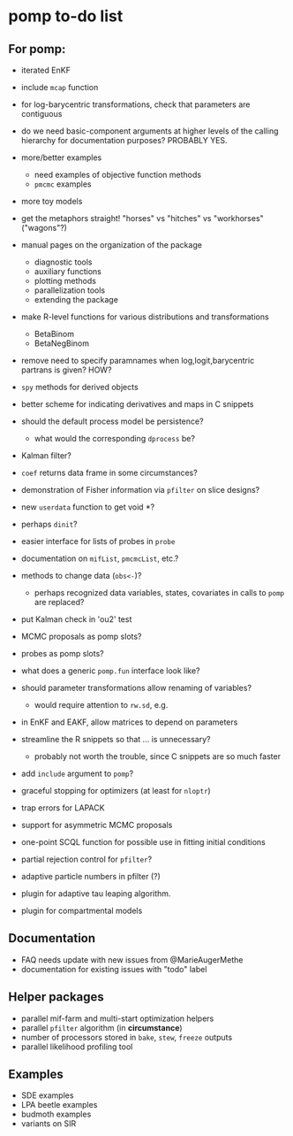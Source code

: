 # pomp to-do list

## For pomp:

- iterated EnKF
- include `mcap` function
- for log-barycentric transformations, check that parameters are contiguous
- do we need basic-component arguments at higher levels of the calling hierarchy for documentation purposes?  PROBABLY YES.
- more/better examples
	- need examples of objective function methods
	- `pmcmc` examples
- more toy models
- get the metaphors straight! "horses" vs "hitches" vs "workhorses" ("wagons"?)
- manual pages on the organization of the package
    - diagnostic tools
    - auxiliary functions
    - plotting methods
    - parallelization tools
    - extending the package
- make R-level functions for various distributions and transformations
	- BetaBinom
	- BetaNegBinom
- remove need to specify paramnames when log,logit,barycentric partrans is given? HOW?
- `spy` methods for derived objects
- better scheme for indicating derivatives and maps in C snippets
- should the default process model be persistence?
	- what would the corresponding `dprocess` be?
- Kalman filter?

- `coef` returns data frame in some circumstances?
- demonstration of Fisher information via `pfilter` on slice designs?
- new `userdata` function to get void *?

- perhaps `dinit`?
- easier interface for lists of probes in `probe`
- documentation on `mifList`, `pmcmcList`, etc.?
- methods to change data (`obs<-`)?
	- perhaps recognized data variables, states, covariates in calls to `pomp` are replaced?
- put Kalman check in 'ou2' test
- MCMC proposals as pomp slots?
- probes as pomp slots?
- what does a generic `pomp.fun` interface look like?

- should parameter transformations allow renaming of variables?
	- would require attention to `rw.sd`, e.g.

- in EnKF and EAKF, allow matrices to depend on parameters

- streamline the R snippets so that ... is unnecessary?
	- probably not worth the trouble, since C snippets are so much faster
- add `include` argument to `pomp`?
- graceful stopping for optimizers (at least for `nloptr`)
- trap errors for LAPACK
- support for asymmetric MCMC proposals
- one-point SCQL function for possible use in fitting initial conditions
- partial rejection control for `pfilter`?
- adaptive particle numbers in pfilter (?)
- plugin for adaptive tau leaping algorithm.
- plugin for compartmental models

## Documentation

- FAQ needs update with new issues from @MarieAugerMethe
- documentation for existing issues with "todo" label

## Helper packages

- parallel mif-farm and multi-start optimization helpers
- parallel `pfilter` algorithm (in **circumstance**)
- number of processors stored in `bake`, `stew`, `freeze` outputs
- parallel likelihood profiling tool

## Examples

- SDE examples
- LPA beetle examples
- budmoth examples
- variants on SIR
